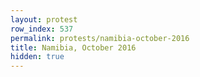 ```yaml
---
layout: protest
row_index: 537
permalink: protests/namibia-october-2016
title: Namibia, October 2016
hidden: true
---
```

